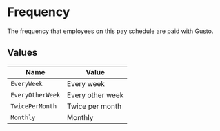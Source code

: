 # Frequency

The frequency that employees on this pay schedule are paid with Gusto.


## Values

| Name             | Value            |
| ---------------- | ---------------- |
| `EveryWeek`      | Every week       |
| `EveryOtherWeek` | Every other week |
| `TwicePerMonth`  | Twice per month  |
| `Monthly`        | Monthly          |